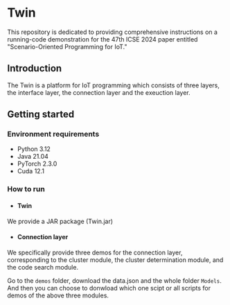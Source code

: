 # Twin



This repository is dedicated to providing comprehensive instructions on a running-code demonstration for the 47th ICSE 2024 paper entitled "Scenario-Oriented Programming for IoT."


## Introduction



The Twin is a platform for IoT programming which consists of three layers, the interface layer, the connection layer and the exeuction layer. 


## Getting started



### Environment requirements

* Python 3.12
* Java 21.04
* PyTorch 2.3.0
* Cuda 12.1


### How to run

* #### Twin
We provide a JAR package (Twin.jar) 

* #### Connection layer
We specifically provide three demos for the connection layer, corresponding to the cluster module, the cluster determination module, and the code search module.

Go to the `demos` folder, download the data.json and the whole folder `Models`. And then you can choose to donwload which one scipt or all scripts for demos of the above three modules. 


